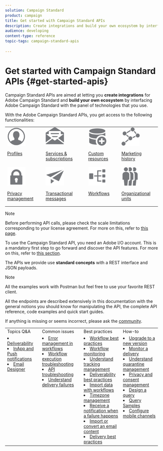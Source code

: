 ```yaml
---
solution: Campaign Standard
product: campaign
title: Get started with Campaign Standard APIs
description: Create integrations and build your own ecosystem by interfacing Campaign with a panel of technologies.
audience: developing
content-type: reference
topic-tags: campaign-standard-apis

---
```


# Get started with Campaign Standard APIs {#get-started-apis}

Campaign Standard APIs are aimed at letting you **create integrations** for Adobe Campaign Standard and **build your own ecosystem** by interfacing Adobe Campaign Standard with the panel of technologies that you use.

With the Adobe Campaign Standard APIs, you get access to the following functionalities:

<table><tr>
 <td valign="top"><a href="../../api/using/retrieving-profiles.md"><img width="60px" alt="conditions" src="assets/icon_profile.svg"/></a><p><a href="../../api/using/retrieving-profiles.md">Profiles</a></p></td>
<td valign="top"><a href="../../api/using/creating-a-service.md"><img width="60px" alt="conditions" src="assets/icon_services.svg"/></a><p><a href="../../api/using/creating-a-service.md">Services & subscriptions</a></p></td>
<td valign="top"><a href="../../api/using/interacting-with-custom-resources.md"><img width="60px" alt="conditions" src="assets/icon_customresources.svg"/></a><p><a href="../../api/using/interacting-with-custom-resources.md">Custom resources</a></p></td>
<td valign="top"><a href="../../api/using/interacting-with-marketing-history.md"><img width="60px" alt="conditions" src="assets/icon_marketinghistory.svg"/></a><p><a href="../../api/using/interacting-with-marketing-history.md">Marketing history</a></p></td>
</tr>
<tr>
<td valign="top"><a href="../../api/using/creating-a-privacy-request.md"><img width="60px" alt="conditions" src="assets/icon_privacy.svg"/></a><p><a href="../../api/using/creating-a-privacy-request.md">Privacy management</a></p></td>
<td valign="top"><a href="../../api/using/managing-transactional-messages.md"><img width="60px" alt="conditions" src="assets/icon_transactionalmessage.svg"/></a><p><a href="../../api/using/managing-transactional-messages.md">Transactional messages</a></p></td>
<td valign="top"><a href="../../api/using/controlling-a-workflow.md"><img width="60px" alt="conditions" src="assets/icon_workflows.svg"/></a><p><a href="../../api/using/controlling-a-workflow.md">Workflows</a></p></td>
<td valign="top"><a href="../../api/using/retrieving-an-organizational-unit.md"><img width="60px" alt="conditions" src="assets/icon_units.svg"/></a><p><a href="../../api/using/retrieving-an-organizational-unit.md">Organizational units</a></p></td>
</tr></table>

>[!NOTE]
>
>Before performing API calls, please check the scale limitations corresponding to your license agreement. For more on this, refer to [this page](https://helpx.adobe.com/legal/product-descriptions/campaign-standard.html#ITInfrastructureResourcesbyActiveProfilesTiers).

To use the Campaign Standard API, you need an Adobe I/O account. This is a mandatory first step to go forward and discover the API features. 
For more on this, refer to [this section](../../api/using/setting-up-api-access.md).

The APIs we provide use **standard concepts** with a REST interface and JSON payloads.

>[!NOTE]
>
>All the examples work with Postman but feel free to use your favorite REST client.

All the endpoints are described extensively in this documentation with the general notions you should know for manipulating the API, the complete API reference, code examples and quick start guides.

If anything is missing or seems incorrect, please ask the [community](https://experienceleaguecommunities.adobe.com/t5/adobe-campaign-standard/ct-p/adobe-campaign-standard-community).




<table>
    <tr><td>Topics Q&A</td><td>Common issues</td><td>Best practices</td><td>How-to</td></tr>
    <tr>
    <td valign="top">
        <li><a href="sending/using/monitor-deliverability.md">Deliverability</a></li>
        <li><a href="administration/using/aep-faq.md">InApp and Push notifications</a></li>
        <li><a href="designing/using/faq-email-designer.md">Email Designer</a></li>
    </td>
    <td valign="top">
        <li><a href="automating/using/monitoring-workflow-execution.md#error-management">Error management in workflows</a></li>
    <li><a href="automating/using/best-practices-workflows.md">Workflow execution troubleshooting</a></li>
    <li><a href="api/using/troubleshooting.md">API troubleshooting</a></li>
    <li><a href="sending/using/understanding-delivery-failures.md">Understand delivery failures</a></li>
    </td>
   <td valign="top">
        <li><a href="automating/using/best-practices-workflows.md">Workflow best practices</a></li>
        <li><a href="automating/using/about-workflow-execution.md">Workflow monitoring</a></li>
        <li><a href="sending/using/tracking-messages.md">Understand tracking management</a></li>
        <li><a href="sending/using/about-deliverability.md">Deliverability best practices</a></li>
        <li><a href="automating/using/creating-import-workflow-templates.md">Import data with workflows</a></li>
        <li><a href="sending/using/sending-messages-at-the-recipient-s-time-zone.md">Timezone management</a></li>
        <li><a href="sending/using/receiving-alerts-when-failures-happen.md">Receive a notification when a failure happens</a></li>
        <li><a href="designing/using/using-existing-content.md">Import or convert an email content</a></li>
        <li><a href="sending/using/delivery-best-practices.md">Delivery best practices</a></li>
    </td>
    <td valign="top">
        <li><a href="rn/using/release-planning.md">Upgrade to a new version</a></li>
        <li><a href="sending/using/monitoring-a-delivery.md">Monitor a delivery</a></li>
        <li><a href="sending/using/understanding-quarantine-management.md">Understand quarantine management</a></li>
        <li><a href="start/using/privacy-management.md">Privacy and consent management</a></li>
        <li><a href="automating/using/query.md">Design a query</a></li>
        <li><a href="automating/using/query-samples.md">Query Samples</a></li>
        <li><a href="https://helpx.adobe.com/campaiacs-mobile.html">Configure mobile channels</a></li>
    </td>
    </tr>
</table>
